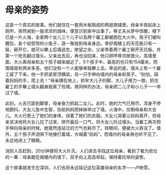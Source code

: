 # 母亲的姿势

这是一个真实的故事。他们就住在一套用木板隔成的两层商铺里。母亲半夜起床上厕所，突然闻到一股浓浓的烟味，便意识到家中出事了。等丈夫从梦中惊醒，楼下已是一片火海，全家两个女儿三个儿子以及两个雇工都被困在大火中。孩子们被叫醒后，各个如受惊的小兔子，逐一聚拢到母亲身边。幸好阁楼上的天花板只有一层，砸开它，就可以攀上后墙逃生。绝望之余，父亲带着两个雇工砸开天花板，并第一个抢先翻过墙头。父亲出去后，再也没回来，他只顾呼唤邻居救火。高墙里面，大火离母亲和五个孩子越来越近了，5个孩子中，最高的也只有154厘米，而围墙竟有两米多高，他们没有一个人能够单独攀上去。幸运的是，墙头上有一个雇工留了下来。他一手抓紧房顶横梁，另一只手伸向墙内的母亲和孩子。“别怕，踩着妈妈的手，爬上去！”母亲蹲在地上，抓牢大儿子的脚，大儿子用力一蹬，抓住雇工的手攀上墙头翻身脱离了险境。用同样的办法，母亲把二儿子和小儿子一一举过了墙。 

此刻，火舌已舔到脚掌，母亲奋力抓起二女儿。此时，她的力气已用尽，浑身不停地颤抖。大女儿急中生智，协助妈妈把妹妹举过了墙。火海中，仅剩母亲和大女儿。大火已卷上了她们的身体，烧着了她们的衣服。大女儿哭着让妈妈离开，但母亲坚决地将大女儿拉了过来，拼尽最后一口气，将大女儿托过墙头。当雇工再次把手伸向母亲的时候，她竟然连站立的力气也耗尽了。转眼间，便被大火吞没了。墙外，五个孩子声泪俱下地捶打着墙，大喊着“妈妈”。而墙内的母亲再也听不见了，永远地闭上了眼睛。 

消防人员赶到，20分钟便将大火扑灭。人们进去寻找这位母亲，看到了极为悲壮的一幕：母亲跪在阁楼内的墙下，双手向上高高举起，保持着托举的姿势。 

这个故事就发生在深圳，人们也将永远铭记这位英雄母亲的名字——卢映雪。
 